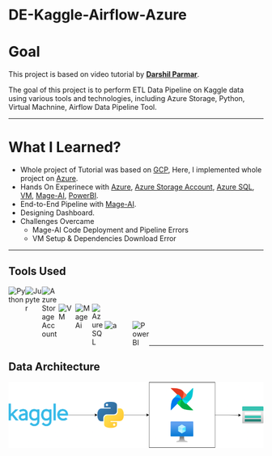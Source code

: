 # DE-Kaggle-Airflow-Azure

# Goal
This project is based on video tutorial by [**Darshil Parmar**](https://www.youtube.com/watch?v=q8q3OFFfY6c&list=PLBJe2dFI4sgvQTNNkI3ETYJgNPR4CBpFd&index=4).


The goal of this project is to perform ETL Data Pipeline on Kaggle data using various tools and technologies, including Azure Storage, Python, Virtual Machnine, Airflow Data Pipeline Tool.


<hr/>

# What I Learned?
* Whole project of Tutorial was based on [GCP](https://github.com/darshilparmar/uber-etl-pipeline-data-engineering-project/tree/main?tab=readme-ov-file), Here, I implemented whole project on [Azure].
* Hands On Experinece with [Azure], [Azure Storage Account], [Azure SQL], [VM], [Mage-AI], [PowerBI].
* End-to-End Pipeline with [Mage-AI].
* Designing Dashboard.
* Challenges Overcame
  *   Mage-AI Code Deployment and Pipeline Errors
  *   VM Setup & Dependencies Download Error

<hr/>

## Tools Used
[<img align="left" alt="Python" width="33px" src="https://i.imgur.com/gixjL0a.png" />][Python]
[<img align="left" alt="Jupyter" width="33px" src="https://i.imgur.com/f5M1VWO.png" />][Jupyter]
[<img align="left" alt="Azure Storage Account" width="33px" src="https://i0.wp.com/mattruma.com/wp-content/uploads/2020/02/Icon-storage-86-Storage-Accounts-1.png?fit=400%2C400&ssl=1"/>][Azure Storage Account]
<br/>
<br/>
[<img align="left" alt="VM" width="33px" src="https://static-00.iconduck.com/assets.00/azure-vms-color-icon-2048x1891-chkcdc9i.png"/>][VM]
[<img align="left" alt="MageAi" width="33px" src="https://miro.medium.com/v2/resize:fit:1200/1*BLMkN_JD4e--TAUOqaVf6A.png"/>][Mage-AI]
[<img align="left" alt="Azure SQL" width="25px" src="https://seeklogo.com/images/A/azure-sql-database-logo-D7A32C9CD9-seeklogo.com.png"/>][Azure SQL]
<br/>
<br/>
[<img align="left" alt="a" width="55px" src="https://www.business-central-app.it/wp-content/uploads/2021/12/logo-azure.png"/>][Azure]
[<img align="left" alt="PowerBI" width="33px" src="https://encrypted-tbn0.gstatic.com/images?q=tbn:ANd9GcRXEP5WbA4TSdCk6mto1DGXufJcV4KXpS5SRePtn4fGDDdR_zd8UmmtnbWg-DLztcyHDWo"/>][PowerBI]
<br/>
<br/>
<hr/>


## Data Architecture
![Architecture](https://github.com/manthan-ladva/DE-Kaggle-Airflow-Azure/blob/main/diagrams/kaggle_airflow.png)


[Python]:https://www.python.org/
[PowerBI]:https://powerbi.microsoft.com/en-us/
[R]:https://www.r-project.org/
[VSCode]:https://code.visualstudio.com/
[Jupyter]:https://jupyter.org/
[Mage-AI]:https://www.mage.ai/
[Azure Storage Account]:https://learn.microsoft.com/en-us/azure/storage/blobs/storage-blobs-introduction/
[VM]:https://azure.microsoft.com/en-in/products/virtual-machines/
[Azure SQL]:https://azure.microsoft.com/en-in/products/azure-sql/database/
[Azure]:https://portal.azure.com/
